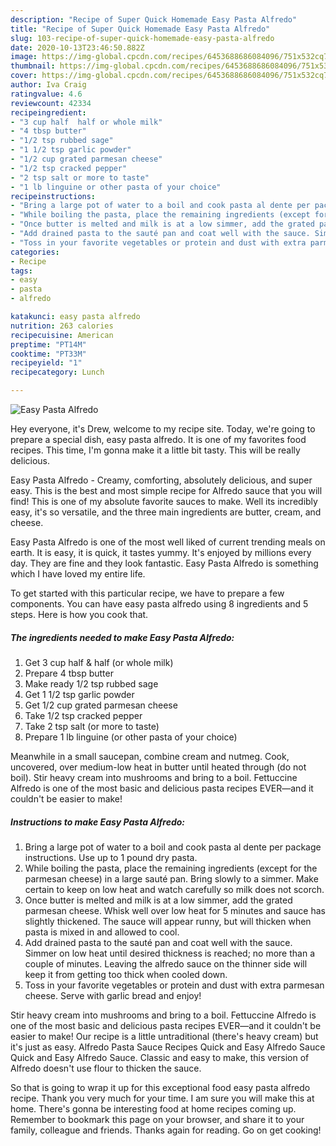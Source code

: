 ```yaml
---
description: "Recipe of Super Quick Homemade Easy Pasta Alfredo"
title: "Recipe of Super Quick Homemade Easy Pasta Alfredo"
slug: 103-recipe-of-super-quick-homemade-easy-pasta-alfredo
date: 2020-10-13T23:46:50.882Z
image: https://img-global.cpcdn.com/recipes/6453688686084096/751x532cq70/easy-pasta-alfredo-recipe-main-photo.jpg
thumbnail: https://img-global.cpcdn.com/recipes/6453688686084096/751x532cq70/easy-pasta-alfredo-recipe-main-photo.jpg
cover: https://img-global.cpcdn.com/recipes/6453688686084096/751x532cq70/easy-pasta-alfredo-recipe-main-photo.jpg
author: Iva Craig
ratingvalue: 4.6
reviewcount: 42334
recipeingredient:
- "3 cup half  half or whole milk"
- "4 tbsp butter"
- "1/2 tsp rubbed sage"
- "1 1/2 tsp garlic powder"
- "1/2 cup grated parmesan cheese"
- "1/2 tsp cracked pepper"
- "2 tsp salt or more to taste"
- "1 lb linguine or other pasta of your choice"
recipeinstructions:
- "Bring a large pot of water to a boil and cook pasta al dente per package instructions. Use up to 1 pound dry pasta."
- "While boiling the pasta, place the remaining ingredients (except for the parmesan cheese) in a large sauté pan. Bring slowly to a simmer. Make certain to keep on low heat and watch carefully so milk does not scorch."
- "Once butter is melted and milk is at a low simmer, add the grated parmesan cheese. Whisk well over low heat for 5 minutes and sauce has slightly thickened. The sauce will appear runny, but will thicken when pasta is mixed in and allowed to cool."
- "Add drained pasta to the sauté pan and coat well with the sauce. Simmer on low heat until desired thickness is reached; no more than a couple of minutes. Leaving the alfredo sauce on the thinner side will keep it from getting too thick when cooled down."
- "Toss in your favorite vegetables or protein and dust with extra parmesan cheese. Serve with garlic bread and enjoy!"
categories:
- Recipe
tags:
- easy
- pasta
- alfredo

katakunci: easy pasta alfredo 
nutrition: 263 calories
recipecuisine: American
preptime: "PT14M"
cooktime: "PT33M"
recipeyield: "1"
recipecategory: Lunch

---
```



![Easy Pasta Alfredo](https://img-global.cpcdn.com/recipes/6453688686084096/751x532cq70/easy-pasta-alfredo-recipe-main-photo.jpg)

Hey everyone, it's Drew, welcome to my recipe site. Today, we're going to prepare a special dish, easy pasta alfredo. It is one of my favorites food recipes. This time, I'm gonna make it a little bit tasty. This will be really delicious.

Easy Pasta Alfredo - Creamy, comforting, absolutely delicious, and super easy. This is the best and most simple recipe for Alfredo sauce that you will find! This is one of my absolute favorite sauces to make. Well its incredibly easy, it&#39;s so versatile, and the three main ingredients are butter, cream, and cheese.

Easy Pasta Alfredo is one of the most well liked of current trending meals on earth. It is easy, it is quick, it tastes yummy. It's enjoyed by millions every day. They are fine and they look fantastic. Easy Pasta Alfredo is something which I have loved my entire life.


To get started with this particular recipe, we have to prepare a few components. You can have easy pasta alfredo using 8 ingredients and 5 steps. Here is how you cook that.

<!--inarticleads1-->

##### The ingredients needed to make Easy Pasta Alfredo:

1. Get 3 cup half &amp; half (or whole milk)
1. Prepare 4 tbsp butter
1. Make ready 1/2 tsp rubbed sage
1. Get 1 1/2 tsp garlic powder
1. Get 1/2 cup grated parmesan cheese
1. Take 1/2 tsp cracked pepper
1. Take 2 tsp salt (or more to taste)
1. Prepare 1 lb linguine (or other pasta of your choice)


Meanwhile in a small saucepan, combine cream and nutmeg. Cook, uncovered, over medium-low heat in butter until heated through (do not boil). Stir heavy cream into mushrooms and bring to a boil. Fettuccine Alfredo is one of the most basic and delicious pasta recipes EVER—and it couldn&#39;t be easier to make! 

<!--inarticleads2-->

##### Instructions to make Easy Pasta Alfredo:

1. Bring a large pot of water to a boil and cook pasta al dente per package instructions. Use up to 1 pound dry pasta.
1. While boiling the pasta, place the remaining ingredients (except for the parmesan cheese) in a large sauté pan. Bring slowly to a simmer. Make certain to keep on low heat and watch carefully so milk does not scorch.
1. Once butter is melted and milk is at a low simmer, add the grated parmesan cheese. Whisk well over low heat for 5 minutes and sauce has slightly thickened. The sauce will appear runny, but will thicken when pasta is mixed in and allowed to cool.
1. Add drained pasta to the sauté pan and coat well with the sauce. Simmer on low heat until desired thickness is reached; no more than a couple of minutes. Leaving the alfredo sauce on the thinner side will keep it from getting too thick when cooled down.
1. Toss in your favorite vegetables or protein and dust with extra parmesan cheese. Serve with garlic bread and enjoy!


Stir heavy cream into mushrooms and bring to a boil. Fettuccine Alfredo is one of the most basic and delicious pasta recipes EVER—and it couldn&#39;t be easier to make! Our recipe is a little untraditional (there&#39;s heavy cream) but it&#39;s just as easy. Alfredo Pasta Sauce Recipes Quick and Easy Alfredo Sauce Quick and Easy Alfredo Sauce. Classic and easy to make, this version of Alfredo doesn&#39;t use flour to thicken the sauce. 

So that is going to wrap it up for this exceptional food easy pasta alfredo recipe. Thank you very much for your time. I am sure you will make this at home. There's gonna be interesting food at home recipes coming up. Remember to bookmark this page on your browser, and share it to your family, colleague and friends. Thanks again for reading. Go on get cooking!
